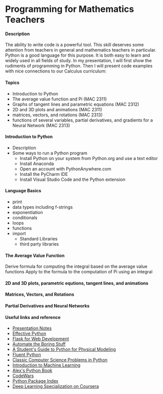 # Programming for Mathematics Teachers

#### Description
The ability to write code is a powerful tool.   This skill deserves some attention from teachers in general and mathematics teachers in particular.   Python is a good language for this purpose.   It is both easy to learn and widely used in all fields of study.  In my presentation, I will first show the rudiments of programming in Python.   Then I will present code examples with nice connections to our Calculus curriculum:  

#### Topics
* Introduction to Python
* The average value function and Pi (MAC 2311)
* Graphs of tangent lines and parametric equations (MAC 2312) 
* 2D and 3D plots and animations (MAC 2311)   
* matrices, vectors, and rotations (MAC 2313) 
* functions of several variables, partial derivatives, and gradients for a Neural Network (MAC 2313)


#### Introduction to Python
* Description
* Some ways to run a Python program
    * Install Python on your system from Python.org and use a text editor
    * Install Anaconda
    * Open an account with PythonAnywhere.com
    * Install the PyCharm IDE
    * Install Visual Studio Code and the Python extension

#### Language Basics
* print
* data types including f-strings
* exponentiation
* conditionals
* loops
* functions
* import
    * Standard Libraries
    * third party libraries

#### The Average Value Function
Derive formula for computing the integral based on the average value functions
Apply to the formula to the computation of Pi using an integral

#### 2D and 3D plots, parametric equtions, tangent lines, and animations

#### Matrices, Vectors, and Rotations

#### Partial Derivatives and Neural Networks

#### Useful links and reference

* [Presentation Notes](https://github.com/aambrioso1/presentations/tree/master/programming_hcc_2022)
* [Effective Python](https://effectivepython.com/)
* [Flask for Web Development](https://www.oreilly.com/library/view/flask-web-development/9781491991725/)
* [Automate the Boring Stuff](https://automatetheboringstuff.com/)
* [A Student's Guide to Python for Physical Modeling](https://www.amazon.com/Students-Guide-Python-Physical-Modeling-dp-0691223653/dp/0691223653/)
* [Fluent Python](https://www.oreilly.com/library/view/fluent-python/9781491946237/)
* [Classic Computer Science Problems in Python](https://www.amazon.com/Classic-Computer-Science-Problems-Python/dp/B07WC5185D)
* [Introduction to Machine Learning](https://www.oreilly.com/library/view/introduction-to-machine/9781449369880/)
* [Alex's Python Book](https://www.alexambrioso.com/index)
* [CodeWars](https://www.codewars.com/)
* [Python Package Index](https://pypi.org/)
* [Deep Learning Specialization on Coursera](https://www.coursera.org/specializations/deep-learning)









